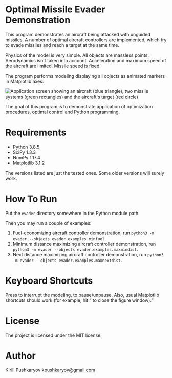 # Optimal Missile Evader Demonstration

This program demonstrates an aircraft being attacked with unguided missiles. A number of optimal aircraft controllers are implemented, which try to evade missiles and reach a target at the same time.

Physics of the model is very simple. All objects are massless points. Aerodynamics isn't taken into account. Acceleration and maximum speed of the aircraft are limited. Missile speed is fixed.

The program performs modeling displaying all objects as animated markers in Matplotlib axes.

![Application screen showing an aircraft (blue triangle), two missile systems (green rectangles) and the aircraft's target (red circle)](docs/source/images/evader.png)

The goal of this program is to demonstrate application of optimization procedures, optimal control and Python programming.

# Requirements

* Python 3.8.5
* SciPy 1.3.3
* NumPy 1.17.4
* Matplotlib 3.1.2

The versions listed are just the tested ones. Some older versions will surely work.

# How To Run

Put the `evader` directory somewhere in the Python module path.

Then you may run a couple of examples:

1. Fuel-economizing aircraft controller demonstration, run `python3 -m evader --objects evader.examples.minfuel`.
2. Minimum distance maximizing aircraft controller demonstration, run `python3 -m evader --objects evader.examples.maxmindist`.
3. Next distance maximizing aircraft controller demonstration, run `python3 -m evader --objects evader.examples.maxnextdist`.

# Keyboard Shortcuts

Press <Esc> to interrupt the modeling, <Space> to pause/unpause. Also, usual Matplotlib shortcuts should work (for example, hit <Q> to close the figure window).

# License

The project is licensed under the MIT license.

# Author

Kirill Pushkaryov <kpushkaryov@gmail.com>